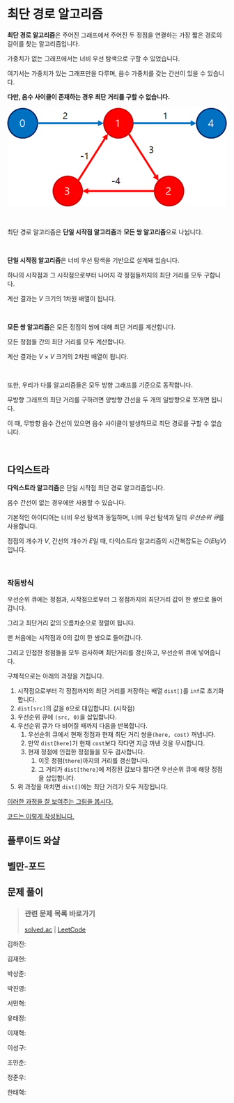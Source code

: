 # 최단 경로 알고리즘

**최단 경로 알고리즘**은 주어진 그래프에서 주어진 두 정점을 연결하는 가장 짧은 경로의 길이를 찾는 알고리즘입니다.

가중치가 없는 그래프에서는 너비 우선 탐색으로 구할 수 있었습니다.

여기서는 가중치가 있는 그래프만을 다루며, 음수 가중치를 갖는 간선이 있을 수 있습니다.

**다만, 음수 사이클이 존재하는 경우 최단 거리를 구할 수 없습니다.**

![음수 사이클](imgs/1.png)

<br>

최단 경로 알고리즘은 **단일 시작점 알고리즘**과 **모든 쌍 알고리즘**으로 나뉩니다.

<br>

**단일 시작점 알고리즘**은 너비 우선 탐색을 기반으로 설계돼 있습니다.

하나의 시작점과 그 시작점으로부터 나머지 각 정점들까지의 최단 거리를 모두 구합니다.

계산 결과는 $V$ 크기의 1차원 배열이 됩니다.

<br>

**모든 쌍 알고리즘**은 모든 정점의 쌍에 대해 최단 거리를 계산합니다.

모든 정점들 간의 최단 거리를 모두 계산합니다.

계산 결과는 $V \times V$ 크기의 2차원 배열이 됩니다.

<br>

또한, 우리가 다룰 알고리즘들은 모두 방향 그래프를 기준으로 동작합니다.

무방향 그래프의 최단 거리를 구하려면 양방향 간선을 두 개의 일방향으로 쪼개면 됩니다.

이 때, 무방향 음수 간선이 있으면 음수 사이클이 발생하므로 최단 경로를 구할 수 없습니다.

<br>

## 다익스트라

**다익스트라 알고리즘**은 단일 시작점 최단 경로 알고리즘입니다.

음수 간선이 없는 경우에만 사용할 수 있습니다.

기본적인 아이디어는 너비 우선 탐색과 동일하며, 너비 우선 탐색과 달리 *우선순위 큐*를 사용합니다.

정점의 개수가 $V$, 간선의 개수가 $E$일 때, 다익스트라 알고리즘의 시간복잡도는 $O(ElgV)$입니다.

<br>

### 작동방식

우선순위 큐에는 정점과, 시작점으로부터 그 정점까지의 최단거리 값이 한 쌍으로 들어갑니다.

그리고 최단거리 값의 오름차순으로 정렬이 됩니다.

맨 처음에는 시작점과 0의 값이 한 쌍으로 들어갑니다.

그리고 인접한 정점들을 모두 검사하며 최단거리를 갱신하고, 우선순위 큐에 넣어줍니다.

구체적으로는 아래의 과정을 거칩니다.

1. 시작점으로부터 각 정점까지의 최단 거리를 저장하는 배열 `dist[]`를 `inf`로 초기화합니다.
1. `dist[src]`의 값을 `0`으로 대입합니다. (시작점)
1. 우선순위 큐에 `(src, 0)`을 삽입합니다.
1. 우선순위 큐가 다 비어질 때까지 다음을 반복합니다.
    1. 우선순위 큐에서 현재 정점과 현재 최단 거리 쌍을`(here, cost)` 꺼냅니다.
    1. 만약 `dist[here]`가 현재 `cost`보다 작다면 지금 꺼낸 것을 무시합니다.
    1. 현재 정점에 인접한 정점들을 모두 검사합니다.
        1. 이웃 정점(`there`)까지의 거리를 갱신합니다.
        1. 그 거리가 `dist[there]`에 저장된 값보다 짧다면 우선순위 큐에 해당 정점을 삽입합니다.
1. 위 과정을 마치면 `dist[]`에는 최단 거리가 모두 저장됩니다.

[이러한 과정을 잘 보여주는 그림을 봅시다.](https://m.blog.naver.com/kks227/220796029558?view=img_1)

[코드는 이렇게 작성됩니다.](dijkstra.cc)

## 플루이드 와샬

## 벨만-포드

## 문제 풀이

> ### 관련 문제 목록 바로가기
>
> [solved.ac](https://solved.ac/search?query=(%23dijkstra%20%7C%20%23floyd_warshall%20%7C%20%23bellman_ford))
> |
> [LeetCode](https://leetcode.com/problemset/all/?topicSlugs=shortest-path)

김하진: 

김재헌: 

박상준: 

박진영: 

서민혁: 

유태정: 

이재혁: 

이성구: 

조민준: 

정준우: 

한태혁: 
